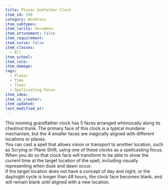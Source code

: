 ```yaml
---
title: Planar Godfather Clock
item_id: 349
category: Wondrous
item_subtypes: 
item_rarity: Uncommon
item_attunement: false
item_requirement: 
item_curse: false
item_classes: 
  - All
item_school: 
item_role: 
item_damage: 
tags:
  - Planar
  - Time
  - Timer
  - Spellcasting Focus
item_idea: 
item_co_creator: 
item_updated: 
last_modified_at: 
---
```


This looming grandfather clock has 5 faces arranged whimsically along its chestnut trunk. The primary face of this clock is a typical mundane mechanism, but the 4 smaller faces are magically aligned with different locations or planes.  
You can cast a spell that allows vision or transport to another location, such as <magic-spell>Scrying</magic-spell> or <magic-spell>Plane Shift</magic-spell>, using one of these clocks as a spellcasting focus. When you do so that clock face will transform to be able to show the current time at the target location of the spell, including visually representing when dusk and dawn occur.  
If the target location does not have a concept of day and night, or the day/night cycle is longer than 48 hours, the clock face becomes blank, and will remain blank until aligned with a new location.
